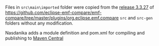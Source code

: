 Files in ``src\main\imported`` folder were copied from the [release 3.3.27](https://github.com/eclipse-emf-compare/emf-compare/releases/tag/3.3.27)
of https://github.com/eclipse-emf-compare/emf-compare/tree/master/plugins/org.eclipse.emf.compare ``src`` and ``src-gen`` folders without any modification.

Nasdanika adds a module definition and pom.xml for compiling and publishing to [Maven Central](https://central.sonatype.com/artifact/org.nasdanika.models.compare/model)